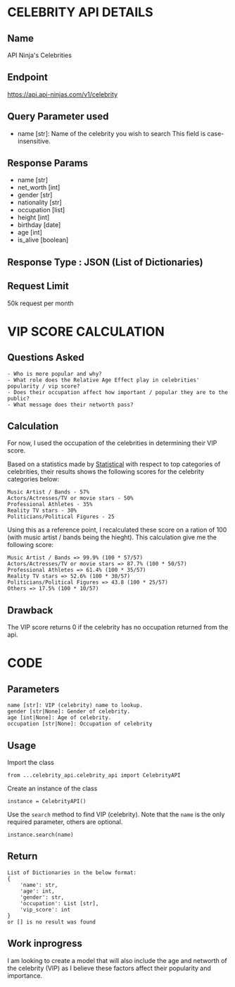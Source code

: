 

# CELEBRITY API DETAILS
## Name
API Ninja's Celebrities

## Endpoint
https://api.api-ninjas.com/v1/celebrity

## Query Parameter used
- name [str]: Name of the celebrity you wish to search This field is case-insensitive.

## Response Params
- name [str]
- net_worth [int]
- gender [str]
- nationality [str]
- occupation [list]
- height [int]
- birthday [date]
- age [int]
- is_alive [boolean]

## Response Type : JSON (List of Dictionaries)

## Request Limit
50k request per month

# VIP SCORE CALCULATION
## Questions Asked
    - Who is more popular and why?
    - What role does the Relative Age Effect play in celebrities' popularity / vip score?
    - Does their occupation affect how important / popular they are to the public?
    - What message does their networth pass?

## Calculation
For now, I used the occupation of the celebrities in determining their VIP score.

Based on a statistics made by [Statistical](https://www.statista.com/statistics/947376/top-categories-of-celebrities-followed-on-social-media/) with respect to top categories of celebrities, their results shows the following scores for the celebrity categories below:

    Music Artist / Bands - 57%
    Actors/Actresses/TV or movie stars - 50%
    Professional Athletes - 35%
    Reality TV stars - 30%
    Politicians/Political Figures - 25

Using this as a reference point, I recalculated these score on a ration of 100 (with music artist / bands being the hieght). This calculation give me the following score:

    Music Artist / Bands => 99.9% (100 * 57/57)
    Actors/Actresses/TV or movie stars => 87.7% (100 * 50/57)
    Professional Athletes => 61.4% (100 * 35/57)
    Reality TV stars => 52.6% (100 * 30/57)
    Politicians/Political Figures => 43.8 (100 * 25/57)
    Others => 17.5% (100 * 10/57)

## Drawback
The VIP score returns 0 if the celebrity has no occupation returned from the api.

# CODE 
## Parameters
    name [str]: VIP (celebrity) name to lookup.
    gender [str|None]: Gender of celebrity.
    age [int|None]: Age of celebrity.
    occupation [str|None]: Occupation of celebrity

## Usage
Import the class

    from ...celebrity_api.celebrity_api import CelebrityAPI

Create an instance of the class

    instance = CelebrityAPI()

Use the `search` method to find VIP (celebrity). Note that the `name` is the only required parameter, others are optional.

    instance.search(name)

## Return
    List of Dictionaries in the below format:
    {
        'name': str,
        'age': int,
        'gender': str,
        'occupation': List [str],
        'vip_score': int
    }
    or [] is no result was found


## Work inprogress
I am looking to create a model that will also include the age and networth of the celebrity (VIP) as I believe these factors affect their popularity and importance.
